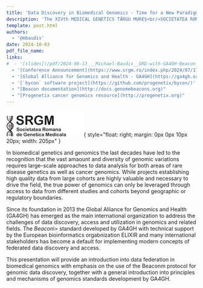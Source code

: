 ```yaml
---
title: 'Data Discovery in Biomedical Genomics - Time for a New Paradigm'
description: 'The XIVth MEDICAL GENETICS TÂRGU MUREȘ<br/>SOCIETATEA ROMÂNĂ DE GENETICĂ MEDICALĂ'
template: post.html 
authors:
  - '@mbaudis'
date: 2024-10-03
pdf_file_name:
links:
#  - '[slides](/pdf/2024-06-13___Michael-Baudis__ORD-with-GA4GH-Beacon__ORD-project-workshop.pdf)'
  - '[Conference Announcement](https://www.srgm.ro/index.php/2024/07/17/a-xiv-a-conferinta-de-genetica-medicala-cu-participare-internationala-targu-mures-03-05-octombrie-2024/)'
  - '[Global Alliance for Genomics and Health - GA4GH](https://ga4gh.org)'
  - '[`bycon` software project](https://github.com/progenetix/bycon/)'
  - "[Beacon documentation](http://docs.genomebeacons.org)"
  - "[Progenetix cancer genomics resource](http://progenetix.org)"
---
```


![](/img/logo-romanian-genetics.png){ style="float: right; margin: 0px 0px 10px 20px; width: 205px" }

In biomedical genetics and genomics the last decades have led to the recognition that the
vast amaount and diversity of genomic variations requires large-scale approaches to
data analysis for both areas of rare disease genetics as well as cancer genomics.
While projects establishing high quality data from large cohorts are highly valuable
and necessary to drive the field, the true power of genomics can only be leveraged
through access to data from different studies and cohorts beyond geographic or
regulatory boundaries.

Since its foundation in 2013 the Global Alliance for Genomics and Health (GA4GH)
has emerged as the main international organization to address the challenges of
data discovery, access and utilization in genomics and related fields. The <i>Beacon</i>i>
standard developed by GA4GH with technical support by the European bioinformatics orgabnization
ELIXIR and many international stakeholders has become a default for implementing
modern concepts of federated data discovery and access.

This presentation will provide an introduction into data federation in biomedical genomics
with emphasis on the use of the Beaconm protocol for genomic data discovery, together
with a general introduction into principles and mechanisms of genomics standards development by GA4GH.